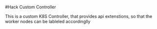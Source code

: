 #Hack Custom Controller

This is a custom K8S Controller, that provides api extenstions,
so that the worker nodes can be lableled accordinglly

